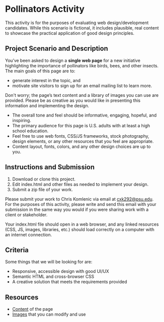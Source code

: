 # Pollinators Activity

This activity is for the purposes of evaluating web design/development candidates. While this scenario is fictional, it includes plausible, real content to showcase the practical application of good design principles.

## Project Scenario and Description

You’ve been asked to design a **single web page** for a new initiative highlighting the importance of pollinators like birds, bees, and other insects. The main goals of this page are to:

- generate interest in the topic, and
- motivate site visitors to sign up for an email mailing list to learn more.

Don't worry; the page’s text content and a library of images you can use are provided. Please be as creative as you would like in presenting this information and implementing the design.

- The overall tone and feel should be informative, engaging, hopeful, and inspiring.
- The primary audience for this page is U.S. adults with at least a high school education.
- Feel free to use web fonts, CSS/JS frameworks, stock photography, design elements, or any other resources that you feel are appropriate.
- Content layout, fonts, colors, and any other design choices are up to you.

## Instructions and Submission

1. Download or clone this project.
2. Edit index.html and other files as needed to implement your design.
3. Submit a zip file of your work.

Please submit your work to Chris Komlenic via email at cxk292@psu.edu. For the purposes of this activity, please write and send this email with your submission in the same way you would if you were sharing work with a client or stakeholder. 

Your index.html file should open in a web browser, and any linked resources (CSS, JS, images, libraries, etc.) should load correctly on a computer with an internet connection. 

## Criteria

Some things that we will be looking for are:

- Responsive, accessible design with good UI/UX
- Semantic HTML and cross-browser CSS
- A creative solution that meets the requirements provided

## Resources

- [Content](CONTENT.md) of the page
- [Images](images) that you can modify and use 


